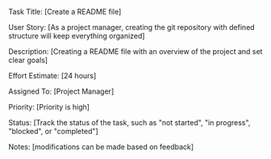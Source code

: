 Task Title: [Create a README file]

User Story: [As a project manager, creating the git repository with defined 
            structure will keep everything organized]

Description: [Creating a README file with an overview of the project and set clear goals]

Effort Estimate: [24 hours]

Assigned To: [Project Manager]

Priority: [Priority is high]

Status: [Track the status of the task, such as "not started", "in progress", "blocked", or "completed"]

Notes: [modifications can be made based on feedback]